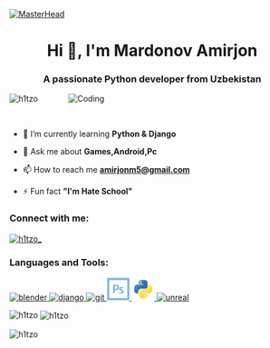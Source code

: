 [![MasterHead](https://d1.awsstatic.com/events/aws-hosted-events/2020/APAC/Innovate%20-%20AIML/innovate-aiml-animated-bg.d14ec0889a3375b51bb2d033c585f998364489d1.gif)]()
<h1 align="center">Hi 👋, I'm Mardonov Amirjon</h1>
<h3 align="center">A passionate Python developer from Uzbekistan</h3>
<img align="right" alt="Coding" width="400" src="https://media2.giphy.com/media/v1.Y2lkPTc5MGI3NjExM3d3b3c2azdvdnhiM2hmcnA5ZXZxaHFhMnh6eWh6ZmpxdHN4M2ZpYiZlcD12MV9pbnRlcm5hbF9naWZfYnlfaWQmY3Q9Zw/qgQUggAC3Pfv687qPC/giphy.gif">

<p align="left"> <img src="https://komarev.com/ghpvc/?username=h1tzo&label=Profile%20views&color=0e75b6&style=flat" alt="h1tzo" /> </p>

<p align="left"> <a href="https://twitter.com/" target="blank"><img src="https://img.shields.io/twitter/follow/?logo=twitter&style=for-the-badge" alt="" /></a> </p>

- 🌱 I’m currently learning **Python & Django**

- 💬 Ask me about **Games,Android,Pc**

- 📫 How to reach me **amirjonm5@gmail.com**

- ⚡ Fun fact **"I'm Hate School"**

<h3 align="left">Connect with me:</h3>
<p align="left">
<a href="https://discord.com/channels/1180773705786347540/1180773705786347542" target="blank"><img align="center" src="https://raw.githubusercontent.com/rahuldkjain/github-profile-readme-generator/master/src/images/icons/Social/discord.svg" alt="h1tzo_" height="30" width="40" /></a>
</p>

<h3 align="left">Languages and Tools:</h3>
<p align="left"> <a href="https://www.blender.org/" target="_blank" rel="noreferrer"> <img src="https://download.blender.org/branding/community/blender_community_badge_white.svg" alt="blender" width="40" height="40"/> </a> <a href="https://www.djangoproject.com/" target="_blank" rel="noreferrer"> <img src="https://cdn.worldvectorlogo.com/logos/django.svg" alt="django" width="40" height="40"/> </a> <a href="https://git-scm.com/" target="_blank" rel="noreferrer"> <img src="https://www.vectorlogo.zone/logos/git-scm/git-scm-icon.svg" alt="git" width="40" height="40"/> </a> <a href="https://www.photoshop.com/en" target="_blank" rel="noreferrer"> <img src="https://raw.githubusercontent.com/devicons/devicon/master/icons/photoshop/photoshop-line.svg" alt="photoshop" width="40" height="40"/> </a> <a href="https://www.python.org" target="_blank" rel="noreferrer"> <img src="https://raw.githubusercontent.com/devicons/devicon/master/icons/python/python-original.svg" alt="python" width="40" height="40"/> </a> <a href="https://unrealengine.com/" target="_blank" rel="noreferrer"> <img src="https://raw.githubusercontent.com/kenangundogan/fontisto/036b7eca71aab1bef8e6a0518f7329f13ed62f6b/icons/svg/brand/unreal-engine.svg" alt="unreal" width="40" height="40"/> </a> </p>

<p><img align="left" src="" alt="h1tzo" /></p>

<p>&nbsp;<img align="center" src="https://github-readme-stats.vercel.app/api?username=h1tzo&show_icons=true&locale=en" alt="h1tzo" /></p>

<p><img align="center" src="https://github-readme-streak-stats.herokuapp.com/?user=h1tzo&" alt="h1tzo" /></p>
